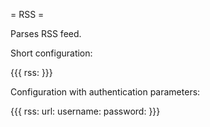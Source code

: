 = RSS =

Parses RSS feed.

Short configuration:

{{{
rss: <url>
}}}

Configuration with authentication parameters:

{{{
rss:
  url: <url>
  username: <name>
  password: <password>
}}}